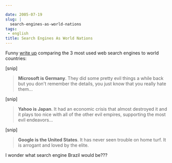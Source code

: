 ```yaml
---

date: 2005-07-19
slug: |
  search-engines-as-world-nations
tags:
 - english
title: Search Engines As World Nations
---
```


Funny [write
up](http://www.zephoria.org/thoughts/archives/2005/07/16/which_evil_nation_state_are_you_similes_for_microsoft_yahoo_and_google.html)
comparing the 3 most used web search engines to world countries:

\[snip\]

> **Microsoft is Germany**. They did some pretty evil things a while
> back but you don't remember the details, you just know that you really
> hate them...

\[snip\]

> **Yahoo is Japan**. It had an economic crisis that almost destroyed it
> and it plays too nice with all of the other evil empires, supporting
> the most evil endeavors...

\[snip\]

> **Google is the United States**. It has never seen trouble on home
> turf. It is arrogant and loved by the elite.

I wonder what search engine Brazil would be???
